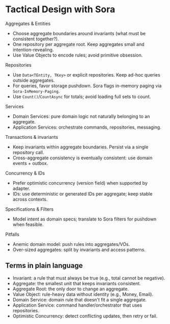# Tactical Design with Sora

Aggregates & Entities
- Choose aggregate boundaries around invariants (what must be consistent together?).
- One repository per aggregate root. Keep aggregates small and intention-revealing.
- Use Value Objects to encode rules; avoid primitive obsession.

Repositories
- Use `Data<TEntity, TKey>` or explicit repositories. Keep ad-hoc queries outside aggregates.
- For queries, favor storage pushdown. Sora flags in-memory paging via `Sora-InMemory-Paging`.
- Use `Count()`/`CountAsync` for totals; avoid loading full sets to count.

Services
- Domain Services: pure domain logic not naturally belonging to an aggregate.
- Application Services: orchestrate commands, repositories, messaging.

Transactions & invariants
- Keep invariants within aggregate boundaries. Persist via a single repository call.
- Cross-aggregate consistency is eventually consistent: use domain events + outbox.

Concurrency & IDs
- Prefer optimistic concurrency (version field) when supported by adapter.
- IDs: use deterministic or generated IDs per aggregate; keep stable across contexts.

Specifications & Filters
- Model intent as domain specs; translate to Sora filters for pushdown when feasible.

Pitfalls
- Anemic domain model: push rules into aggregates/VOs.
- Over-sized aggregates: split by invariants and access patterns.

## Terms in plain language
- Invariant: a rule that must always be true (e.g., total cannot be negative).
- Aggregate: the smallest unit that keeps invariants consistent.
- Aggregate Root: the only door to change an aggregate.
- Value Object: rule-heavy data without identity (e.g., Money, Email).
- Domain Service: domain rule that doesn't fit a single aggregate.
- Application Service: command handler/orchestrator that uses repositories.
- Optimistic Concurrency: detect conflicting updates, then retry or fail.
